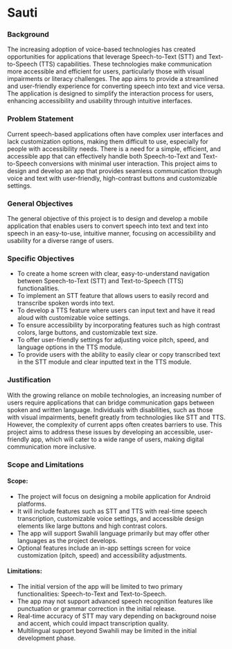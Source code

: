 # Sauti
### **Background**

The increasing adoption of voice-based technologies has created opportunities for applications that leverage Speech-to-Text (STT) and Text-to-Speech (TTS) capabilities. These technologies make communication more accessible and efficient for users, particularly those with visual impairments or literacy challenges. The app aims to provide a streamlined and user-friendly experience for converting speech into text and vice versa. The application is designed to simplify the interaction process for users, enhancing accessibility and usability through intuitive interfaces. 

### **Problem Statement**

Current speech-based applications often have complex user interfaces and lack customization options, making them difficult to use, especially for people with accessibility needs. There is a need for a simple, efficient, and accessible app that can effectively handle both Speech-to-Text and Text-to-Speech conversions with minimal user interaction. This project aims to design and develop an app that provides seamless communication through voice and text with user-friendly, high-contrast buttons and customizable settings. 

### **General Objectives**

The general objective of this project is to design and develop a mobile application that enables users to convert speech into text and text into speech in an easy-to-use, intuitive manner, focusing on accessibility and usability for a diverse range of users.

### **Specific Objectives**

- To create a home screen with clear, easy-to-understand navigation between Speech-to-Text (STT) and Text-to-Speech (TTS) functionalities.
- To implement an STT feature that allows users to easily record and transcribe spoken words into text.
- To develop a TTS feature where users can input text and have it read aloud with customizable voice settings.
- To ensure accessibility by incorporating features such as high contrast colors, large buttons, and customizable text size.
- To offer user-friendly settings for adjusting voice pitch, speed, and language options in the TTS module.
- To provide users with the ability to easily clear or copy transcribed text in the STT module and clear inputted text in the TTS module.

### **Justification**

With the growing reliance on mobile technologies, an increasing number of users require applications that can bridge communication gaps between spoken and written language. Individuals with disabilities, such as those with visual impairments, benefit greatly from technologies like STT and TTS. However, the complexity of current apps often creates barriers to use. This project aims to address these issues by developing an accessible, user-friendly app, which will cater to a wide range of users, making digital communication more inclusive.

### **Scope and Limitations**

#### **Scope:**

- The project will focus on designing a mobile application for Android platforms.
- It will include features such as STT and TTS with real-time speech transcription, customizable voice settings, and accessible design elements like large buttons and high contrast colors.
- The app will support Swahili language primarily but may offer other languages as the project develops.
- Optional features include an in-app settings screen for voice customization (pitch, speed) and accessibility adjustments.

#### **Limitations:**

- The initial version of the app will be limited to two primary functionalities: Speech-to-Text and Text-to-Speech.
- The app may not support advanced speech recognition features like punctuation or grammar correction in the initial release.
- Real-time accuracy of STT may vary depending on background noise and accent, which could impact transcription quality.
- Multilingual support beyond Swahili may be limited in the initial development phase.

